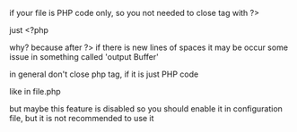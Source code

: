 if your file is PHP code only, so you not needed to close tag with ?>

just <?php

why?
because after ?> if there is new lines of spaces
it may be occur some issue in something called 'output Buffer'

in general don't close php tag, if it is just PHP code

like in file.php

<!-- Short Tag -->
<?="Echo with short-tag"> but maybe this feature is disabled
so you should enable it in configuration file, but it is not recommended to use it